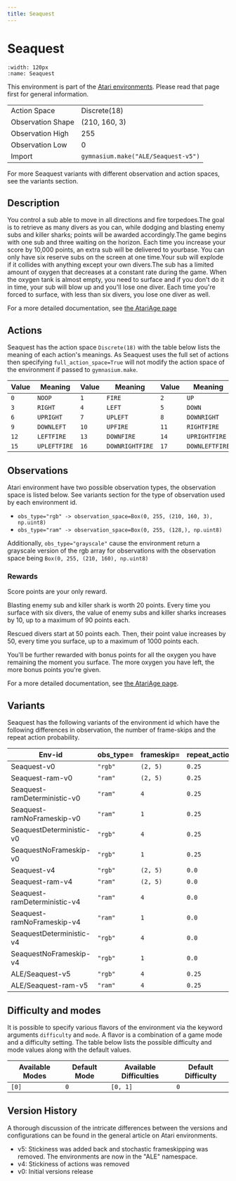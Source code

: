 ```yaml
---
title: Seaquest
---
```


# Seaquest

```{figure} ../../_static/videos/atari/seaquest.gif
:width: 120px
:name: Seaquest
```

This environment is part of the <a href='..'>Atari environments</a>. Please read that page first for general information.

|   |   |
|---|---|
| Action Space | Discrete(18) |
| Observation Shape | (210, 160, 3) |
| Observation High | 255 |
| Observation Low | 0  |
| Import | `gymnasium.make("ALE/Seaquest-v5")` |

For more Seaquest variants with different observation and action spaces, see the variants section.

## Description

You control a sub able to move in all directions and fire torpedoes.The goal is to retrieve as many divers as you can, while dodging and blasting enemy subs and killer sharks; points will be awarded accordingly.The game begins with one sub and three waiting on the horizon. Each time you increase your score by 10,000 points, an extra sub will be delivered to yourbase.  You can only have six reserve subs on the screen at one time.Your sub will explode if it collides with anything except your own divers.The sub has a limited amount of oxygen that decreases at a constant rate during the game. When the oxygen tank is almost empty, you need to surface and if you don't do it in time, your sub will blow up and you'll lose one diver.  Each time you're forced to surface, with less than six divers, you lose one diver as well.

For a more detailed documentation, see [the AtariAge page](https://atariage.com/manual_html_page.php?SoftwareLabelID=424)

## Actions

Seaquest has the action space `Discrete(18)` with the table below lists the meaning of each action's meanings.
As Seaquest uses the full set of actions then specifying `full_action_space=True` will not modify the action space of the environment if passed to `gymnasium.make`.

| Value   | Meaning      | Value   | Meaning         | Value   | Meaning        |
|---------|--------------|---------|-----------------|---------|----------------|
| `0`     | `NOOP`       | `1`     | `FIRE`          | `2`     | `UP`           |
| `3`     | `RIGHT`      | `4`     | `LEFT`          | `5`     | `DOWN`         |
| `6`     | `UPRIGHT`    | `7`     | `UPLEFT`        | `8`     | `DOWNRIGHT`    |
| `9`     | `DOWNLEFT`   | `10`    | `UPFIRE`        | `11`    | `RIGHTFIRE`    |
| `12`    | `LEFTFIRE`   | `13`    | `DOWNFIRE`      | `14`    | `UPRIGHTFIRE`  |
| `15`    | `UPLEFTFIRE` | `16`    | `DOWNRIGHTFIRE` | `17`    | `DOWNLEFTFIRE` |

## Observations

Atari environment have two possible observation types, the observation space is listed below.
See variants section for the type of observation used by each environment id.

- `obs_type="rgb" -> observation_space=Box(0, 255, (210, 160, 3), np.uint8)`
- `obs_type="ram" -> observation_space=Box(0, 255, (128,), np.uint8)`

Additionally, `obs_type="grayscale"` cause the environment return a grayscale version of the rgb array for observations with the observation space being `Box(0, 255, (210, 160), np.uint8)`
### Rewards

Score points are your only reward.

Blasting enemy sub and killer shark is worth
20 points.  Every time you surface with six divers, the value of enemy subs
and killer sharks increases by 10, up to a maximum of 90 points each.

Rescued divers start at 50 points each.  Then, their point value increases by 50, every
time you surface, up to a maximum of 1000 points each.

You'll be further rewarded with bonus points for all the oxygen you have remaining the
moment you surface.  The more oxygen you have left, the more bonus points
you're given.

For a more detailed documentation, see [the AtariAge page](https://atariage.com/manual_html_page.php?SoftwareLabelID=424).

## Variants

Seaquest has the following variants of the environment id which have the following differences in observation,
the number of frame-skips and the repeat action probability.

| Env-id                       | obs_type=   | frameskip=   | repeat_action_probability=   |
|------------------------------|-------------|--------------|------------------------------|
| Seaquest-v0                  | `"rgb"`     | `(2, 5)`     | `0.25`                       |
| Seaquest-ram-v0              | `"ram"`     | `(2, 5)`     | `0.25`                       |
| Seaquest-ramDeterministic-v0 | `"ram"`     | `4`          | `0.25`                       |
| Seaquest-ramNoFrameskip-v0   | `"ram"`     | `1`          | `0.25`                       |
| SeaquestDeterministic-v0     | `"rgb"`     | `4`          | `0.25`                       |
| SeaquestNoFrameskip-v0       | `"rgb"`     | `1`          | `0.25`                       |
| Seaquest-v4                  | `"rgb"`     | `(2, 5)`     | `0.0`                        |
| Seaquest-ram-v4              | `"ram"`     | `(2, 5)`     | `0.0`                        |
| Seaquest-ramDeterministic-v4 | `"ram"`     | `4`          | `0.0`                        |
| Seaquest-ramNoFrameskip-v4   | `"ram"`     | `1`          | `0.0`                        |
| SeaquestDeterministic-v4     | `"rgb"`     | `4`          | `0.0`                        |
| SeaquestNoFrameskip-v4       | `"rgb"`     | `1`          | `0.0`                        |
| ALE/Seaquest-v5              | `"rgb"`     | `4`          | `0.25`                       |
| ALE/Seaquest-ram-v5          | `"ram"`     | `4`          | `0.25`                       |

## Difficulty and modes

It is possible to specify various flavors of the environment via the keyword arguments `difficulty` and `mode`.
A flavor is a combination of a game mode and a difficulty setting. The table below lists the possible difficulty and mode values
along with the default values.

| Available Modes   | Default Mode   | Available Difficulties   | Default Difficulty   |
|-------------------|----------------|--------------------------|----------------------|
| `[0]`             | `0`            | `[0, 1]`                 | `0`                  |

## Version History

A thorough discussion of the intricate differences between the versions and configurations can be found in the general article on Atari environments.

* v5: Stickiness was added back and stochastic frameskipping was removed. The environments are now in the "ALE" namespace.
* v4: Stickiness of actions was removed
* v0: Initial versions release
